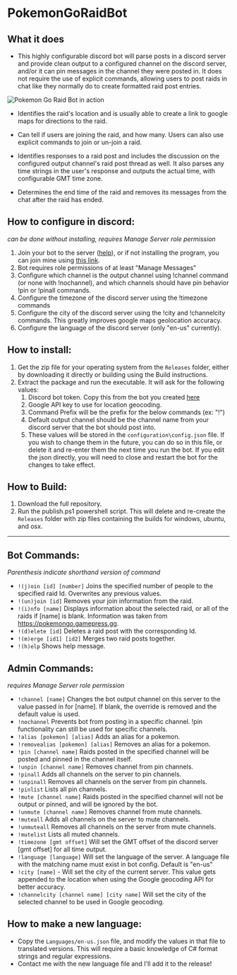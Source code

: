 # PokemonGoRaidBot
## What it does
- This highly configurable discord bot will parse posts in a discord server and provide clean output to a configured channel on the discord server, and/or it can pin messages in the channel they were posted in.  It does not require the use of explicit commands, allowing users to post raids in chat like they normally do to create formatted raid post entries.

![Pokemon Go Raid Bot in action](http://i.imgur.com/6iqfkcN.png)

- Identifies the raid's location and is usually able to create a link to google maps for directions to the raid.

- Can tell if users are joining the raid, and how many.  Users can also use explicit commands to join or un-join a raid.

- Identifies responses to a raid post and includes the discussion on the configured output channel's raid post thread as well.  It also parses any time strings in the user's response and outputs the actual time, with configurable GMT time zone.

- Determines the end time of the raid and removes its messages from the chat after the raid has ended.

## How to configure in discord:
*can be done without installing, requires Manage Server role permission*
1. Join your bot to the server ([help](https://stackoverflow.com/a/37743722/711674)), or if not installing the program, you can join mine using [this link](https://discordapp.com/oauth2/authorize?&client_id=347493806695776256&scope=bot&permissions=0).
1. Bot requires role permissions of at least "Manage Messages"
1. Configure which channel is the output channel using !channel command (or none with !nochannel), and which channels should have pin behavior !pin or !pinall commands.
1. Configure the timezone of the discord server using the !timezone commands
1. Configure the city of the discord server using the !city and !channelcity commands.  This greatly improves google maps geolocation accuracy.
1. Configure the language of the discord server (only "en-us" currently).

## How to install:
1. Get the zip file for your operating system from the `Releases` folder, either by downloading it directly or building using the Build instructions.
1. Extract the package and run the executable.  It will ask for the following values:
    1. Discord bot token.  Copy this from the bot you created [here](https://discordapp.com/developers/applications/me)
    1. Google API key to use for location geocoding.
    1. Command Prefix will be the prefix for the below commands (ex: "!")
    1. Default output channel should be the channel name from your discord server that the bot should post into.
    1. These values will be stored in the `configuration\config.json` file.  If you wish to change them in the future, you can do so in this file, or delete it and re-enter them the next time you run the bot.  If you edit the json directly, you will need to close and restart the bot for the changes to take effect.

## How to Build:
1. Download the full repository.
1. Run the publish.ps1 powershell script.  This will delete and re-create the `Releases` folder with zip files containing the builds for windows, ubuntu, and osx.

<hr/>

## Bot Commands:
*Parenthesis indicate shorthand version of command*
* `!(j)oin [id] [number]` Joins the specified number of people to the specified raid Id. Overwrites any previous values.
* `!(un)join [id]` Removes your join information from the raid.
* `!(i)nfo [name]` Displays information about the selected raid, or all of the raids if [name] is blank.  Information was taken from https://pokemongo.gamepress.gg.
* `!(d)elete [id]` Deletes a raid post with the corresponding Id.
* `!(m)erge [id1] [id2]` Merges two raid posts together.
* `!(h)elp` Shows help message.

## Admin Commands:
*requires Manage Server role permission*
* `!channel [name]` Changes the bot output channel on this server to the value passed in for [name].  If blank, the override is removed and the default value is used.
* `!nochannel` Prevents bot from posting in a specific channel. !pin functionality can still be used for specific channels.
* `!alias [pokemon] [alias]` Adds an alias for a pokemon.
* `!removealias [pokemon] [alias]` Removes an alias for a pokemon.
* `!pin [channel name]` Raids posted in the specified channel will be posted and pinned in the channel itself.
* `!unpin [channel name]` Removes channel from pin channels.
* `!pinall` Adds all channels on the server to pin channels.
* `!unpinall` Removes all channels on the server from pin channels.
* `!pinlist` Lists all pin channels.
* `!mute [channel name]` Raids posted in the specified channel will not be output or pinned, and will be ignored by the bot.
* `!unmute [channel name]` Removes channel from mute channels.
* `!muteall` Adds all channels on the server to mute channels.
* `!unmuteall` Removes all channels on the server from mute channels.
* `!mutelist` Lists all muted channels.
* `!timezone [gmt offset]` Will set the GMT offset of the discord server [gmt offset] for all time output.
* `!language [language]` Will set the language of the server.  A language file with the matching name must exist in bot config.  Default is \"en-us\"
* `!city [name]` - Will set the city of the current server.  This value gets appended to the location when using the Google geocoding API for better accuracy.
* `!channelcity [channel name] [city name]` Will set the city of the selected channel to be used in Google geocoding.

## How to make a new language:
* Copy the `Languages/en-us.json` file, and modify the values in that file to translated versions.  This will require a basic knowledge of C# format strings and regular expressions.
* Contact me with the new language file and I'll add it to the release!
